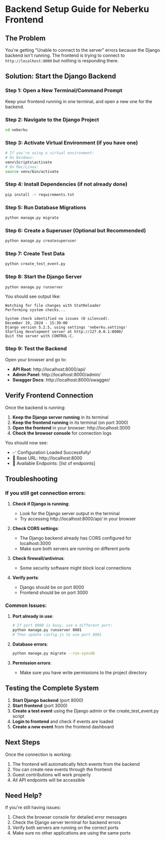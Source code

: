 # Backend Setup Guide for Neberku Frontend

## The Problem
You're getting "Unable to connect to the server" errors because the Django backend isn't running. The frontend is trying to connect to `http://localhost:8000` but nothing is responding there.

## Solution: Start the Django Backend

### Step 1: Open a New Terminal/Command Prompt
Keep your frontend running in one terminal, and open a new one for the backend.

### Step 2: Navigate to the Django Project
```bash
cd neberku
```

### Step 3: Activate Virtual Environment (if you have one)
```bash
# If you're using a virtual environment:
# On Windows:
venv\Scripts\activate
# On Mac/Linux:
source venv/bin/activate
```

### Step 4: Install Dependencies (if not already done)
```bash
pip install -r requirements.txt
```

### Step 5: Run Database Migrations
```bash
python manage.py migrate
```

### Step 6: Create a Superuser (Optional but Recommended)
```bash
python manage.py createsuperuser
```

### Step 7: Create Test Data
```bash
python create_test_event.py
```

### Step 8: Start the Django Server
```bash
python manage.py runserver
```

You should see output like:
```
Watching for file changes with StatReloader
Performing system checks...

System check identified no issues (0 silenced).
December 19, 2024 - 15:30:00
Django version 5.2.5, using settings 'neberku.settings'
Starting development server at http://127.0.0.1:8000/
Quit the server with CONTROL-C.
```

### Step 9: Test the Backend
Open your browser and go to:
- **API Root**: http://localhost:8000/api/
- **Admin Panel**: http://localhost:8000/admin/
- **Swagger Docs**: http://localhost:8000/swagger/

## Verify Frontend Connection

Once the backend is running:

1. **Keep the Django server running** in its terminal
2. **Keep the frontend running** in its terminal (on port 3000)
3. **Open the frontend** in your browser: http://localhost:3000
4. **Check the browser console** for connection logs

You should now see:
- ✅ Configuration Loaded Successfully!
- 📍 Base URL: http://localhost:8000
- 🔑 Available Endpoints: [list of endpoints]

## Troubleshooting

### If you still get connection errors:

1. **Check if Django is running**:
   - Look for the Django server output in the terminal
   - Try accessing http://localhost:8000/api/ in your browser

2. **Check CORS settings**:
   - The Django backend already has CORS configured for localhost:3000
   - Make sure both servers are running on different ports

3. **Check firewall/antivirus**:
   - Some security software might block local connections

4. **Verify ports**:
   - Django should be on port 8000
   - Frontend should be on port 3000

### Common Issues:

1. **Port already in use**:
   ```bash
   # If port 8000 is busy, use a different port:
   python manage.py runserver 8001
   # Then update config.js to use port 8001
   ```

2. **Database errors**:
   ```bash
   python manage.py migrate --run-syncdb
   ```

3. **Permission errors**:
   - Make sure you have write permissions to the project directory

## Testing the Complete System

1. **Start Django backend** (port 8000)
2. **Start frontend** (port 3000)
3. **Create a test event** using the Django admin or the create_test_event.py script
4. **Login to frontend** and check if events are loaded
5. **Create a new event** from the frontend dashboard

## Next Steps

Once the connection is working:
1. The frontend will automatically fetch events from the backend
2. You can create new events through the frontend
3. Guest contributions will work properly
4. All API endpoints will be accessible

## Need Help?

If you're still having issues:
1. Check the browser console for detailed error messages
2. Check the Django server terminal for backend errors
3. Verify both servers are running on the correct ports
4. Make sure no other applications are using the same ports 